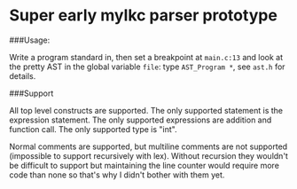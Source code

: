 Super early mylkc parser prototype
==================================

###Usage:

Write a program standard in, then set a breakpoint at
`main.c:13` and look at the pretty AST in the global variable `file`:
type `AST_Program *`, see `ast.h` for details.

###Support

All top level constructs are supported. The only supported statement is the expression statement.
The only supported expressions are addition and function call. The only supported type is "int".

Normal comments are supported, but multiline comments are not supported (impossible to support recursively with lex).
Without recursion they wouldn't be difficult to support but maintaining the line counter would require more code than
none so that's why I didn't bother with them yet.

